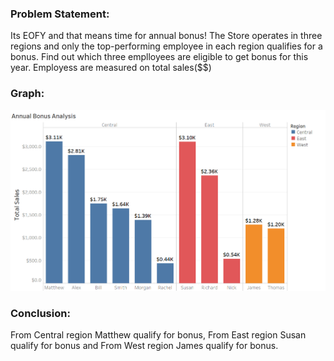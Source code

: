 ### Problem Statement:
Its EOFY and that means time for annual bonus!
The Store operates in three regions and only the 
top-performing employee in each region qualifies for a bonus.
Find out which three emplloyees are eligible to get bonus for this year.
Employess are measured on total sales($$)
### Graph:
![cert](Annual-Bonus-Analysis.png)

### Conclusion:
From Central region Matthew qualify for bonus,
From East region Susan qualify for bonus and
 From West region James qualify for bonus.

